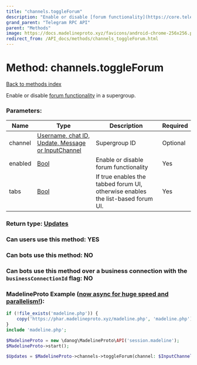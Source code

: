 ```yaml
---
title: "channels.toggleForum"
description: "Enable or disable [forum functionality](https://core.telegram.org/api/forum) in a supergroup."
grand_parent: "Telegram RPC API"
parent: "Methods"
image: https://docs.madelineproto.xyz/favicons/android-chrome-256x256.png
redirect_from: /API_docs/methods/channels_toggleForum.html
---
```

# Method: channels.toggleForum
[Back to methods index](index.html)



Enable or disable [forum functionality](https://core.telegram.org/api/forum) in a supergroup.

### Parameters:

| Name     |    Type       | Description | Required |
|----------|---------------|-------------|----------|
|channel|[Username, chat ID, Update, Message or InputChannel](/API_docs/types/InputChannel.html) | Supergroup ID | Optional|
|enabled|[Bool](/API_docs/types/Bool.html) | Enable or disable forum functionality | Yes|
|tabs|[Bool](/API_docs/types/Bool.html) | If true enables the tabbed forum UI, otherwise enables the list-based forum UI. | Yes|


### Return type: [Updates](/API_docs/types/Updates.html)

### Can users use this method: **YES**


### Can bots use this method: **NO**


### Can bots use this method over a business connection with the `businessConnectionId` flag: **NO**


### MadelineProto Example ([now async for huge speed and parallelism!](https://docs.madelineproto.xyz/docs/ASYNC.html)):


```php
if (!file_exists('madeline.php')) {
    copy('https://phar.madelineproto.xyz/madeline.php', 'madeline.php');
}
include 'madeline.php';

$MadelineProto = new \danog\MadelineProto\API('session.madeline');
$MadelineProto->start();

$Updates = $MadelineProto->channels->toggleForum(channel: $InputChannel, enabled: $Bool, tabs: $Bool, );
```

